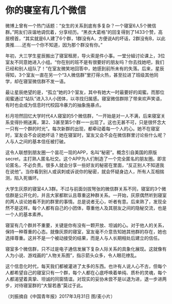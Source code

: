 # 你的寝室有几个微信

微博上曾有一个热门话题：“女生的关系到底有多复杂？一个寝室6人5个微信群。”网友们诙谐地调侃着，分享经历。“黑衣大葛格”的回复得到了1433个赞，高居榜首，“其实就是6人建了6个群，1群没有A，方便说A的坏话，2群没有B，以此类推……还有一个你不知道，因为那个群没有你。” 

年初，大三学生星辰搬出了寝室租房，导火索是件小事。一堂分組讨论课上，3位室友不同意她进入小组。“你在别的班不是有很要好的朋友吗？你去找她吧，我们已经和别人组队了！”在室友微笑地回答中，她感到前所未有的失落。后来，星辰得知，3个室友一直在另一个“3人微信群”里打得火热，甚至拉进了班级其他同学，却在寝室微信群不发一语。 

最让星辰绝望的是，“孤立”她的3个室友，其中有她大一时最要好的闺蜜。而那位闺蜜通过“站队”进入3人小团体，以寻找归属感。寝室微信群除了带来欢声笑语，有时也会成为信息时代校园冷暴力的抽象施暴点。 

杉月坦然回忆大学时代4人寝室的5个微信群，“一开始是对一人不满，后来寝室关系变得扑朔迷离，第2、3甚至第5个群一一出现了。这也无甚不可，只是很怀念大一只有一个群的时光”。每次新群的出现，都牵动着每一个人的心。她不在寝室时，室友会不会说她坏话？她在寝室时，室友又会不会在微信群里讨论些什么呢？人与人之间的基本信任被打破。 

这令人联想到朋友圈一个昙花一现的APP，名叫“秘密”。概念引自美国的原版secret，主打熟人匿名社交。这个APP为人们制造了一个完全匿名的朋友圈。即言论匿名，不必负责。很多人就会分享一些好友的秘密在里面，“反正别人不知道我在说他”。当你看到别人或讽刺或诉说你的秘密，就会怀疑身边人，所有人互相揣测，陷入死循环。 

大学生灰原的寝室4人3群。不过与前面剑拔弩张的微信群关系不同，寝室的3个微信群是公开化的，并且大家都默认且尊重这种群关系。一开始，灰原偶然听到寝室的两人谈论她看不到的群里的事情。总是说者无心，听者有意。后来熟了，发现全然不是这样。每个人都有自己的小团体，尊重他人及其朋友之间的隐秘交流，也是一个人的基本素养。 

寝室有几个群并不重要，关键是你有没有一颗开放、坦诚的心。对于他人的关系，保持一种尊重的心态。就像灰原的寝室，室友毫不介意告知她其他群的存在，她也选择尊重。这并不是一个被动接受的结果，而是人与人长期相处后建立的信任。 

寝室多个微信群，只不过是电子通信发展下复杂人际关系的具象化展现。这就像有人为小说、游戏画的“人物关系图”，指示箭头众多，令人眼花缭乱。 

这个信息化时代，每天我们都被灌进了太多的东西。也许有人说人心不古，但每个人都希望自己的寝室只有一个群，每个人都在心底呼唤着单纯、质朴的灵魂，每个人都渴望着真挚、坦诚的同窗情谊。对现实的妥协未尝不是以退为进，退一步进两步，对待寝室群的“大智若愚”莫过于此。 

（刘振摘自《中国青年报》2017年3月31日 图/麦小片）